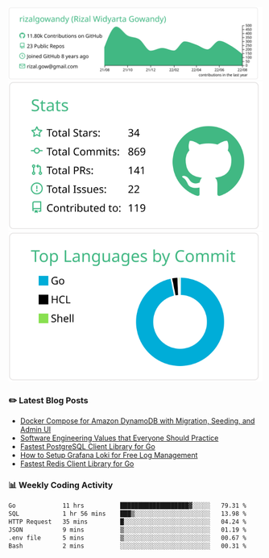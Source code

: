 ![profile-details](profile-summary-card-output/vue/0-profile-details.svg)
![stats](profile-summary-card-output/vue/3-stats.svg)
![most-commit-language](profile-summary-card-output/vue/2-most-commit-language.svg)

### :pencil2: Latest Blog Posts
<!-- BLOG-POST-LIST:START -->
- [Docker Compose for Amazon DynamoDB with Migration, Seeding, and Admin UI](https://medium.com/geekculture/docker-compose-for-amazon-dynamodb-with-migration-seeding-and-admin-ui-db11a348cc6a?source=rss-5763b0f1aba6------2)
- [Software Engineering Values that Everyone Should Practice](https://levelup.gitconnected.com/software-engineering-values-that-everyone-should-practice-c980d00cd103?source=rss-5763b0f1aba6------2)
- [Fastest PostgreSQL Client Library for Go](https://levelup.gitconnected.com/fastest-postgresql-client-library-for-go-579fa97909fb?source=rss-5763b0f1aba6------2)
- [How to Setup Grafana Loki for Free Log Management](https://levelup.gitconnected.com/how-to-setup-grafana-loki-for-free-log-management-ceb60558503c?source=rss-5763b0f1aba6------2)
- [Fastest Redis Client Library for Go](https://levelup.gitconnected.com/fastest-redis-client-library-for-go-7993f618f5ab?source=rss-5763b0f1aba6------2)
<!-- BLOG-POST-LIST:END -->

### 📊 Weekly Coding Activity
<!--START_SECTION:waka-->

```text
Go             11 hrs          ███████████████████▓░░░░░   79.31 %
SQL            1 hr 56 mins    ███▒░░░░░░░░░░░░░░░░░░░░░   13.98 %
HTTP Request   35 mins         █░░░░░░░░░░░░░░░░░░░░░░░░   04.24 %
JSON           9 mins          ▒░░░░░░░░░░░░░░░░░░░░░░░░   01.19 %
.env file      5 mins          ▒░░░░░░░░░░░░░░░░░░░░░░░░   00.67 %
Bash           2 mins          ░░░░░░░░░░░░░░░░░░░░░░░░░   00.31 %
```

<!--END_SECTION:waka-->
